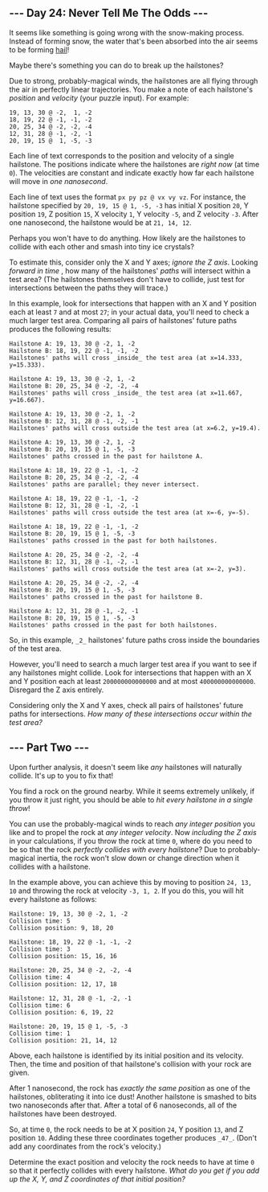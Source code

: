 ## \--- Day 24: Never Tell Me The Odds ---

It seems like something is going wrong with the snow-making process. Instead
of forming snow, the water that's been absorbed into the air seems to be
forming [hail](https://en.wikipedia.org/wiki/Hail)!

Maybe there's something you can do to break up the hailstones?

Due to strong, probably-magical winds, the hailstones are all flying through
the air in perfectly linear trajectories. You make a note of each hailstone's
_position_ and _velocity_ (your puzzle input). For example:

    
    
    19, 13, 30 @ -2,  1, -2
    18, 19, 22 @ -1, -1, -2
    20, 25, 34 @ -2, -2, -4
    12, 31, 28 @ -1, -2, -1
    20, 19, 15 @  1, -5, -3
    

Each line of text corresponds to the position and velocity of a single
hailstone. The positions indicate where the hailstones are _right now_ (at
time `0`). The velocities are constant and indicate exactly how far each
hailstone will move in _one nanosecond_.

Each line of text uses the format `px py pz @ vx vy vz`. For instance, the
hailstone specified by `20, 19, 15 @ 1, -5, -3` has initial X position `20`, Y
position `19`, Z position `15`, X velocity `1`, Y velocity `-5`, and Z
velocity `-3`. After one nanosecond, the hailstone would be at `21, 14, 12`.

Perhaps you won't have to do anything. How likely are the hailstones to
collide with each other and smash into tiny ice crystals?

To estimate this, consider only the X and Y axes; _ignore the Z axis_. Looking
_forward in time_ , how many of the hailstones' _paths_ will intersect within
a test area? (The hailstones themselves don't have to collide, just test for
intersections between the paths they will trace.)

In this example, look for intersections that happen with an X and Y position
each at least `7` and at most `27`; in your actual data, you'll need to check
a much larger test area. Comparing all pairs of hailstones' future paths
produces the following results:

    
    
    Hailstone A: 19, 13, 30 @ -2, 1, -2
    Hailstone B: 18, 19, 22 @ -1, -1, -2
    Hailstones' paths will cross _inside_ the test area (at x=14.333, y=15.333).
    
    Hailstone A: 19, 13, 30 @ -2, 1, -2
    Hailstone B: 20, 25, 34 @ -2, -2, -4
    Hailstones' paths will cross _inside_ the test area (at x=11.667, y=16.667).
    
    Hailstone A: 19, 13, 30 @ -2, 1, -2
    Hailstone B: 12, 31, 28 @ -1, -2, -1
    Hailstones' paths will cross outside the test area (at x=6.2, y=19.4).
    
    Hailstone A: 19, 13, 30 @ -2, 1, -2
    Hailstone B: 20, 19, 15 @ 1, -5, -3
    Hailstones' paths crossed in the past for hailstone A.
    
    Hailstone A: 18, 19, 22 @ -1, -1, -2
    Hailstone B: 20, 25, 34 @ -2, -2, -4
    Hailstones' paths are parallel; they never intersect.
    
    Hailstone A: 18, 19, 22 @ -1, -1, -2
    Hailstone B: 12, 31, 28 @ -1, -2, -1
    Hailstones' paths will cross outside the test area (at x=-6, y=-5).
    
    Hailstone A: 18, 19, 22 @ -1, -1, -2
    Hailstone B: 20, 19, 15 @ 1, -5, -3
    Hailstones' paths crossed in the past for both hailstones.
    
    Hailstone A: 20, 25, 34 @ -2, -2, -4
    Hailstone B: 12, 31, 28 @ -1, -2, -1
    Hailstones' paths will cross outside the test area (at x=-2, y=3).
    
    Hailstone A: 20, 25, 34 @ -2, -2, -4
    Hailstone B: 20, 19, 15 @ 1, -5, -3
    Hailstones' paths crossed in the past for hailstone B.
    
    Hailstone A: 12, 31, 28 @ -1, -2, -1
    Hailstone B: 20, 19, 15 @ 1, -5, -3
    Hailstones' paths crossed in the past for both hailstones.
    

So, in this example, `_2_` hailstones' future paths cross inside the
boundaries of the test area.

However, you'll need to search a much larger test area if you want to see if
any hailstones might collide. Look for intersections that happen with an X and
Y position each at least `200000000000000` and at most `400000000000000`.
Disregard the Z axis entirely.

Considering only the X and Y axes, check all pairs of hailstones' future paths
for intersections. _How many of these intersections occur within the test
area?_






## \--- Part Two ---

Upon further analysis, it doesn't seem like _any_ hailstones will naturally
collide. It's up to you to fix that!

You find a rock on the ground nearby. While it seems extremely unlikely, if
you throw it just right, you should be able to _hit every hailstone in a
single throw_!

You can use the probably-magical winds to reach _any integer position_ you
like and to propel the rock at _any integer velocity_. Now _including the Z
axis_ in your calculations, if you throw the rock at time `0`, where do you
need to be so that the rock _perfectly collides with every hailstone_? Due to
probably-magical inertia, the rock won't slow down or change direction when it
collides with a hailstone.

In the example above, you can achieve this by moving to position `24, 13, 10`
and throwing the rock at velocity `-3, 1, 2`. If you do this, you will hit
every hailstone as follows:

    
    
    Hailstone: 19, 13, 30 @ -2, 1, -2
    Collision time: 5
    Collision position: 9, 18, 20
    
    Hailstone: 18, 19, 22 @ -1, -1, -2
    Collision time: 3
    Collision position: 15, 16, 16
    
    Hailstone: 20, 25, 34 @ -2, -2, -4
    Collision time: 4
    Collision position: 12, 17, 18
    
    Hailstone: 12, 31, 28 @ -1, -2, -1
    Collision time: 6
    Collision position: 6, 19, 22
    
    Hailstone: 20, 19, 15 @ 1, -5, -3
    Collision time: 1
    Collision position: 21, 14, 12
    

Above, each hailstone is identified by its initial position and its velocity.
Then, the time and position of that hailstone's collision with your rock are
given.

After 1 nanosecond, the rock has _exactly the same position_ as one of the
hailstones, obliterating it into ice dust! Another hailstone is smashed to
bits two nanoseconds after that. After a total of 6 nanoseconds, all of the
hailstones have been destroyed.

So, at time `0`, the rock needs to be at X position `24`, Y position `13`, and
Z position `10`. Adding these three coordinates together produces `_47_`.
(Don't add any coordinates from the rock's velocity.)

Determine the exact position and velocity the rock needs to have at time `0`
so that it perfectly collides with every hailstone. _What do you get if you
add up the X, Y, and Z coordinates of that initial position?_

